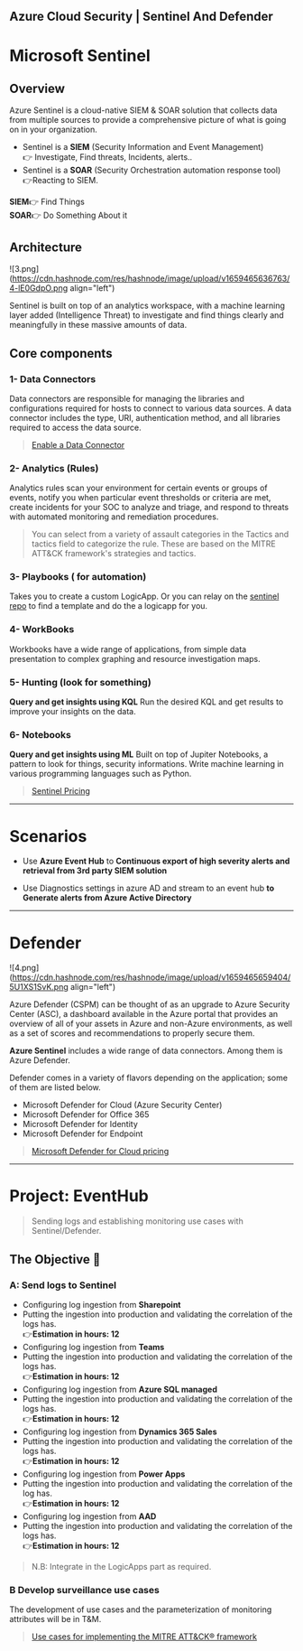 ## Azure Cloud Security | Sentinel And Defender


# Microsoft Sentinel

## Overview
Azure Sentinel is a cloud-native SIEM & SOAR solution that collects data from multiple sources to provide a comprehensive picture of what is going on in your organization.

- Sentinel is a **SIEM** (Security Information and Event Management)
<br>👉 Investigate, Find threats, Incidents, alerts..
- Sentinel is a **SOAR** (Security Orchestration automation response tool) <br>👉Reacting to SIEM.

**SIEM**👉 Find Things <br>
**SOAR**👉 Do Something About it


## Architecture

![3.png](https://cdn.hashnode.com/res/hashnode/image/upload/v1659465636763/4-lE0GdpO.png align="left")



 Sentinel is built on top of an analytics workspace, with a machine learning layer added (Intelligence Threat) to investigate and find things clearly and meaningfully in these massive amounts of data. 



## Core components

### 1- Data Connectors
Data connectors are responsible for managing the libraries and configurations required for hosts to connect to various data sources. A data connector includes the type, URI, authentication method, and all libraries required to access the data source.
> [Enable a Data Connector](https://docs.microsoft.com/en-us/azure/sentinel/connect-data-sources#enable-a-data-connector)

### 2- Analytics (Rules)
Analytics rules scan your environment for certain events or groups of events, notify you when particular event thresholds or criteria are met, create incidents for your SOC to analyze and triage, and respond to threats with automated monitoring and remediation procedures.
> You can select from a variety of assault categories in the Tactics and tactics field to categorize the rule. These are based on the MITRE ATT&CK framework's strategies and tactics.


### 3- Playbooks ( for automation)
Takes you to create a custom LogicApp.
Or you can relay on the [sentinel repo](https://github.com/Azure/Azure-Sentinel) to find a template and do the a logicapp for you.
### 4- WorkBooks
Workbooks have a wide range of applications, from simple data presentation to complex graphing and resource investigation maps.

### 5- Hunting (look for something)
 **Query and get insights using KQL**
  Run the desired KQL and get results to improve your insights on the data.
  <br>
  
### 6- Notebooks
 **Query and get insights using ML**
Built on top of Jupiter Notebooks, a pattern to look for things, security informations.
Write machine learning in various programming languages such as Python.


> [Sentinel Pricing](https://azure.microsoft.com/fr-fr/pricing/details/microsoft-sentinel/)

---

# Scenarios
- Use **Azure Event Hub** to **Continuous export of high severity alerts and retrieval from 3rd party SIEM solution**


- Use Diagnostics settings in azure AD and stream to an event hub **to Generate alerts from Azure Active Directory**


---
# Defender

![4.png](https://cdn.hashnode.com/res/hashnode/image/upload/v1659465659404/5U1XS1SvK.png align="left")

Azure Defender (CSPM) can be thought of as an upgrade to Azure Security Center (ASC), a dashboard available in the Azure portal that provides an overview of all of your assets in Azure and non-Azure environments, as well as a set of scores and recommendations to properly secure them.

**Azure Sentinel** includes a wide range of data connectors. Among them is Azure Defender.

Defender comes in a variety of flavors depending on the application; some of them are listed below.
- Microsoft Defender for Cloud (Azure Security Center)
- Microsoft Defender for Office 365
- Microsoft Defender for Identity
- Microsoft Defender for Endpoint

> [Microsoft Defender for Cloud pricing](https://azure.microsoft.com/en-us/pricing/details/defender-for-cloud/)

---

# Project: EventHub
> Sending logs and establishing monitoring use cases with Sentinel/Defender.
## The Objective 🥅


### A: Send logs to Sentinel

- Configuring log ingestion from **Sharepoint**
- Putting the ingestion into production and validating the correlation of the logs has. 
 <br>👉**Estimation in hours: 12**
- Configuring log ingestion from **Teams**
- Putting the ingestion into production and validating the correlation of the logs has.
 <br>👉**Estimation in hours: 12**
- Configuring log ingestion from **Azure SQL managed**
- Putting the ingestion into production and validating the correlation of the logs has.
<br>👉**Estimation in hours: 12**
- Configuring log ingestion from **Dynamics 365 Sales**
- Putting the ingestion into production and validating the correlation of the logs has.
<br>👉**Estimation in hours: 12**
- Configuring log ingestion from **Power Apps**
- Putting the ingestion into production and validating the correlation of the log has.
<br>👉**Estimation in hours: 12** 
- Configuring log ingestion from **AAD**
- Putting the ingestion into production and validating the correlation of the logs has.
<br>👉**Estimation in hours: 12** <br>

> N.B: Integrate in the LogicApps part as required.

### B Develop surveillance use cases
The development of use cases and the parameterization of monitoring attributes will be in T&M.
> [Use cases for implementing the MITRE ATT&CK® framework](https://resources.infosecinstitute.com/topic/use-cases-for-implementing-the-mitre-attck-framework/)





